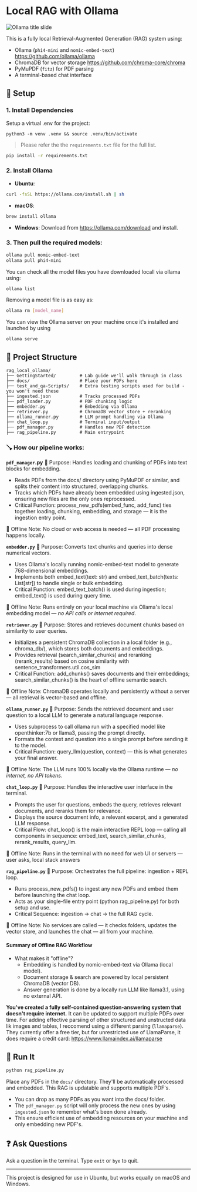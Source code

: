 # Local RAG with Ollama

![Ollama title slide](slide_images/a.png)


This is a fully local Retrieval-Augmented Generation (RAG) system using:

- Ollama (`phi4-mini` and `nomic-embed-text`) https://github.com/ollama/ollama
- ChromaDB for vector storage https://github.com/chroma-core/chroma
- PyMuPDF (`fitz`) for PDF parsing
- A terminal-based chat interface

## 🔧 Setup

### 1. Install Dependencies

Setup a virtual .env for the project: 

```
python3 -m venv .venv && source .venv/bin/activate
```

> Please refer the the `requirements.txt` file for the full list.
```bash
pip install -r requirements.txt
```

### 2. Install Ollama

- **Ubuntu**:
```bash
curl -fsSL https://ollama.com/install.sh | sh
```

- **macOS**:
```bash
brew install ollama
```
- **Windows**:
Download from https://ollama.com/download and install.

### 3. Then pull the required models:

```bash
ollama pull nomic-embed-text
ollama pull phi4-mini
```

You can check all the model files you have downloaded locall via ollama using: 
```bash
ollama list
```
Removing a model file is as easy as: 
```bash
ollama rm [model_name]
```
You can view the Ollama server on your machine once it's installed and launched by using
```
ollama serve
```

## 📂 Project Structure

```
rag_local_ollama/
├── GettingStarted/         # Lab guide we'll walk through in class
├── docs/                   # Place your PDFs here
├── test_and_qa-Scripts/    # Extra testing scripts used for build - you won't need these
├── ingested.json           # Tracks processed PDFs
├── pdf_loader.py           # PDF chunking logic
├── embedder.py             # Embedding via Ollama
├── retriever.py            # ChromaDB vector store + reranking
├── ollama_runner.py        # LLM prompt handling via Ollama
├── chat_loop.py            # Terminal input/output
├── pdf_manager.py          # Handles new PDF detection
├── rag_pipeline.py         # Main entrypoint
```

### 🪠 How our pipeline works:

**`pdf_manager`.py**
🔹 Purpose: Handles loading and chunking of PDFs into text blocks for embedding.

- Reads PDFs from the docs/ directory using PyMuPDF or similar, and splits their content into structured, overlapping chunks.
- Tracks which PDFs have already been embedded using ingested.json, ensuring new files are the only ones reprocessed.
- Critical Function: process_new_pdfs(embed_func, add_func) ties together loading, chunking, embedding, and storage — it is the ingestion entry point.

📍 Offline Note: No cloud or web access is needed — all PDF processing happens locally.

**`embedder.py`**
🔹 Purpose: Converts text chunks and queries into dense numerical vectors.

- Uses Ollama's locally running nomic-embed-text model to generate 768-dimensional embeddings.
- Implements both embed_text(text: str) and embed_text_batch(texts: List[str]) to handle single or bulk embedding.
- Critical Function: embed_text_batch() is used during ingestion; embed_text() is used during query time.

📍 Offline Note: Runs entirely on your local machine via Ollama's local embedding model — _no API calls or internet required_.

**`retriever.py`**
🔹 Purpose: Stores and retrieves document chunks based on similarity to user queries.

- Initializes a persistent ChromaDB collection in a local folder (e.g., chroma_db/), which stores both documents and embeddings.
- Provides retrieval (search_similar_chunks) and reranking (rerank_results) based on cosine similarity with sentence_transformers.util.cos_sim
- Critical Function: add_chunks() saves documents and their embeddings; search_similar_chunks() is the heart of offline semantic search.

📍 Offline Note: ChromaDB operates locally and persistently without a server — all retrieval is vector-based and offline.

**`ollama_runner.py`**
🔹 Purpose: Sends the retrieved document and user question to a local LLM to generate a natural language response.

- Uses subprocess to call ollama run with a specified model like openthinker:7b or llama3, passing the prompt directly.
- Formats the context and question into a single prompt before sending it to the model.
- Critical Function: query_llm(question, context) — this is what generates your final answer.

📍 Offline Note: The LLM runs 100% locally via the Ollama runtime — _no internet, no API tokens_.

**`chat_loop.py`**
🔹 Purpose: Handles the interactive user interface in the terminal.

- Prompts the user for questions, embeds the query, retrieves relevant documents, and reranks them for relevance.
- Displays the source document info, a relevant excerpt, and a generated LLM response.
- Critical Flow: chat_loop() is the main interactive REPL loop — calling all components in sequence: embed_text, search_similar_chunks, rerank_results, query_llm.

📍 Offline Note: Runs in the terminal with no need for web UI or servers — user asks, local stack answers

**`rag_pipeline.py`**
🔹 Purpose: Orchestrates the full pipeline: ingestion + REPL loop.

- Runs process_new_pdfs() to ingest any new PDFs and embed them before launching the chat loop.
- Acts as your single-file entry point (python rag_pipeline.py) for both setup and use.
- Critical Sequence: ingestion -> chat → the full RAG cycle.

📍 Offline Note: No services are called — it checks folders, updates the vector store, and launches the chat — all from your machine.


#### Summary of Offline RAG Workflow
- What makes it "offline"?
    - Embedding is handled by nomic-embed-text via Ollama (local model).
    - Document storage & search are powered by local persistent ChromaDB (vector DB).
    - Answer generation is done by a locally run LLM like llama3.1, using no external API.

**You've created a fully self-contained question-answering system that doesn't require internet.** It can be
updated to support multiple PDFs over time. For adding effective parsiing of other structured and unstructed
data lik images and tables, I reccomend using a different parsing (`llamaparse`). They currently offer a free tier, 
but for unrestricted use of LlamaParse, it does require a credit card: https://www.llamaindex.ai/llamaparse

## 🚀 Run It

```bash
python rag_pipeline.py
```

Place any PDFs in the `docs/` directory. They'll be automatically processed and embedded.
This RAG is updatable and supports multiple PDF's. 
- You can drop as many PDFs as you want into the docs/ folder.
- The `pdf_manager.py` script will only process the new ones by using `ingested.json` to remember what's been done already.
- This ensure efficient use of embedding resources on your machine and only embedding new PDF's.

## ❓ Ask Questions

Ask a question in the terminal. Type `exit` or `bye` to quit.

---

This project is designed for use in Ubuntu, but works equally on macOS and Windows.
